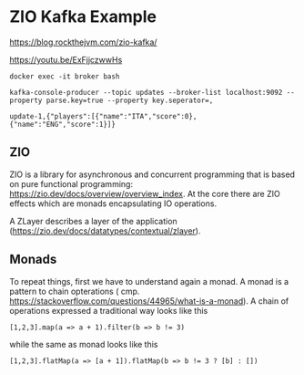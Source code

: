 # ZIO Kafka Example

https://blog.rockthejvm.com/zio-kafka/

https://youtu.be/ExFjjczwwHs

`docker exec -it broker bash`

`kafka-console-producer --topic updates --broker-list localhost:9092 --property parse.key=true --property key.seperator=,`

`update-1,{"players":[{"name":"ITA","score":0},{"name":"ENG","score":1}]}`

## ZIO

ZIO is a library for asynchronous and concurrent programming that is based on pure functional
programming: https://zio.dev/docs/overview/overview_index. At the core there are ZIO effects which are
monads encapsulating IO operations.

A ZLayer describes a layer of the application (https://zio.dev/docs/datatypes/contextual/zlayer).

## Monads

To repeat things, first we have to understand again a monad. A monad is a pattern to chain opterations (
cmp. https://stackoverflow.com/questions/44965/what-is-a-monad). A chain of operations expressed a traditional way looks
like this

`[1,2,3].map(a => a + 1).filter(b => b != 3)`

while the same as monad looks like this

`[1,2,3].flatMap(a => [a + 1]).flatMap(b => b != 3 ? [b] : [])`

